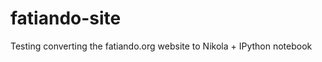 fatiando-site
=============

Testing converting the fatiando.org website to Nikola + IPython notebook